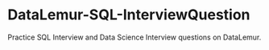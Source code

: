 # DataLemur-SQL-InterviewQuestion
Practice SQL Interview and Data Science Interview questions on DataLemur.
